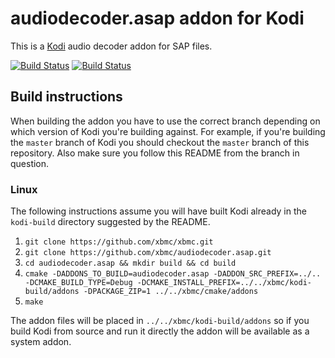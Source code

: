 # audiodecoder.asap addon for Kodi

This is a [Kodi](http://kodi.tv) audio decoder addon for SAP files.

[![Build Status](https://travis-ci.org/xbmc/audiodecoder.asap.svg?branch=master)](https://travis-ci.org/xbmc/audiodecoder.asap)
[![Build Status](https://ci.appveyor.com/api/projects/status/github/xbmc/audiodecoder.asap?svg=true)](https://ci.appveyor.com/project/xbmc/audiodecoder-asap)

## Build instructions

When building the addon you have to use the correct branch depending on which version of Kodi you're building against. 
For example, if you're building the `master` branch of Kodi you should checkout the `master` branch of this repository. 
Also make sure you follow this README from the branch in question.

### Linux

The following instructions assume you will have built Kodi already in the `kodi-build` directory 
suggested by the README.

1. `git clone https://github.com/xbmc/xbmc.git`
2. `git clone https://github.com/xbmc/audiodecoder.asap.git`
3. `cd audiodecoder.asap && mkdir build && cd build`
4. `cmake -DADDONS_TO_BUILD=audiodecoder.asap -DADDON_SRC_PREFIX=../.. -DCMAKE_BUILD_TYPE=Debug -DCMAKE_INSTALL_PREFIX=../../xbmc/kodi-build/addons -DPACKAGE_ZIP=1 ../../xbmc/cmake/addons`
5. `make`

The addon files will be placed in `../../xbmc/kodi-build/addons` so if you build Kodi from source and run it directly 
the addon will be available as a system addon.
